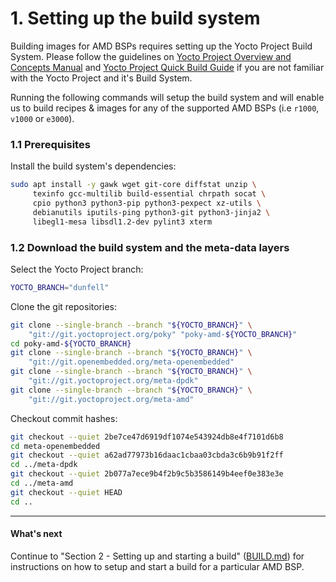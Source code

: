 # 1. Setting up the build system

Building images for AMD BSPs requires setting up the Yocto Project
Build System. Please follow the guidelines on
[Yocto Project Overview and Concepts Manual](https://www.yoctoproject.org/docs/3.1/overview-manual/overview-manual.html)
and [Yocto Project Quick Build Guide](https://www.yoctoproject.org/docs/3.1/brief-yoctoprojectqs/brief-yoctoprojectqs.html)
if you are not familiar with the Yocto Project and it's Build System.

Running the following commands will setup the build system and will
enable us to build recipes & images for any of the
supported AMD BSPs (i.e `r1000`, `v1000` or `e3000`).

### 1.1 Prerequisites

Install the build system's dependencies:
```sh
sudo apt install -y gawk wget git-core diffstat unzip \
     texinfo gcc-multilib build-essential chrpath socat \
     cpio python3 python3-pip python3-pexpect xz-utils \
     debianutils iputils-ping python3-git python3-jinja2 \
     libegl1-mesa libsdl1.2-dev pylint3 xterm
```

### 1.2 Download the build system and the meta-data layers

Select the Yocto Project branch:
```sh
YOCTO_BRANCH="dunfell"
```

Clone the git repositories: 
```sh
git clone --single-branch --branch "${YOCTO_BRANCH}" \
    "git://git.yoctoproject.org/poky" "poky-amd-${YOCTO_BRANCH}"
cd poky-amd-${YOCTO_BRANCH}
git clone --single-branch --branch "${YOCTO_BRANCH}" \
    "git://git.openembedded.org/meta-openembedded"
git clone --single-branch --branch "${YOCTO_BRANCH}" \
    "git://git.yoctoproject.org/meta-dpdk"
git clone --single-branch --branch "${YOCTO_BRANCH}" \
    "git://git.yoctoproject.org/meta-amd"
```

Checkout commit hashes:
```sh
git checkout --quiet 2be7ce47d6919df1074e543924db8e4f7101d6b8
cd meta-openembedded
git checkout --quiet a62ad77973b16daac1cbaa03cbda3c6b9b91f2ff
cd ../meta-dpdk
git checkout --quiet 2b077a7ece9b4f2b9c5b3586149b4eef0e383e3e
cd ../meta-amd
git checkout --quiet HEAD
cd ..
```

---
#### What's next

Continue to "Section 2 - Setting up and starting a build"
([BUILD.md](BUILD.md)) for instructions on how to setup and start a
build for a particular AMD BSP.

